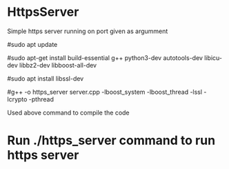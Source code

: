 # HttpsServer
Simple https server running on port given as argumment

#sudo apt update

#sudo apt-get install
build-essential g++ python3-dev autotools-dev libicu-dev libbz2-dev libboost-all-dev

#sudo apt install libssl-dev

#g++ -o https_server server.cpp -lboost_system -lboost_thread -lssl -lcrypto -pthread 

Used above command to compile the code

# Run ./https_server <port number> command to run https server
